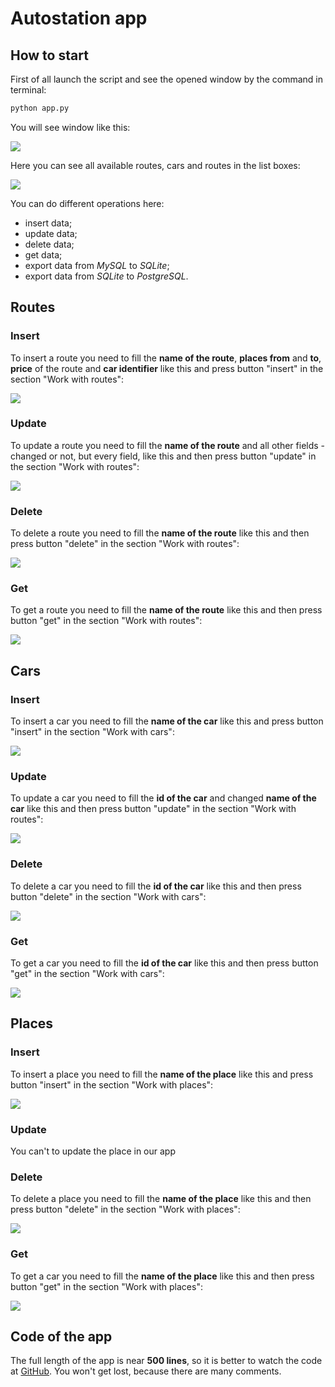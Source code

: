 # Autostation app

## How to start

First of all launch the script and see the opened window by the command in terminal:

```bash
python app.py
```

You will see window like this:

![](https://i.stack.imgur.com/y9DpT.jpg)

Here you can see all available routes, cars and routes in the list boxes:

![](https://i.stack.imgur.com/y9DpT.jpg)

You can do different operations here:

- insert data;
- update data;
- delete data;
- get data;
- export data from _MySQL_ to _SQLite_;
- export data from _SQLite_ to _PostgreSQL_.

## Routes

### Insert

To insert a route you need to fill the **name of the route**, **places from** and **to**, **price** of the route and
**car identifier** like this and press button "insert" in the section "Work with routes":

![](https://i.stack.imgur.com/y9DpT.jpg)

### Update

To update a route you need to fill the **name of the route** and all other fields - changed or not, but every field, 
like this and then press button "update" in the section "Work with routes":

![](https://i.stack.imgur.com/y9DpT.jpg)

### Delete

To delete a route you need to fill the **name of the route** like this and then press button "delete" in the section
"Work with routes":

![](https://i.stack.imgur.com/y9DpT.jpg)

### Get

To get a route you need to fill the **name of the route** like this and then press button "get" in the section
"Work with routes":

![](https://i.stack.imgur.com/y9DpT.jpg)

## Cars

### Insert

To insert a car you need to fill the **name of the car** like this and press button "insert" in the section 
"Work with cars":

![](https://i.stack.imgur.com/y9DpT.jpg)

### Update

To update a car you need to fill the **id of the car** and changed **name of the car** like this and then press button 
"update" in the section "Work with routes":

![](https://i.stack.imgur.com/y9DpT.jpg)

### Delete

To delete a car you need to fill the **id of the car** like this and then press button "delete" in the section
"Work with cars":

![](https://i.stack.imgur.com/y9DpT.jpg)

### Get

To get a car you need to fill the **id of the car** like this and then press button "get" in the section
"Work with cars":

![](https://i.stack.imgur.com/y9DpT.jpg)

## Places

### Insert

To insert a place you need to fill the **name of the place** like this and press button "insert" in the section 
"Work with places":

![](https://i.stack.imgur.com/y9DpT.jpg)

### Update

You can't to update the place in our app

### Delete

To delete a place you need to fill the **name of the place** like this and then press button "delete" in the section
"Work with places":

![](https://i.stack.imgur.com/y9DpT.jpg)

### Get

To get a car you need to fill the **name of the place** like this and then press button "get" in the section
"Work with places":

![](https://i.stack.imgur.com/y9DpT.jpg)

## Code of the app

The full length of the app is near **500 lines**, so it is better to watch the code at 
[GitHub](https://github.com/mezidia/medivac/blob/main/app.py). You won't get lost, because there are many comments.
